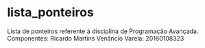 # lista_ponteiros
Lista de ponteiros referente à disciplina de Programação Avançada.
Componentes: 
Ricardo Martins Venâncio Varela: 20160108323
